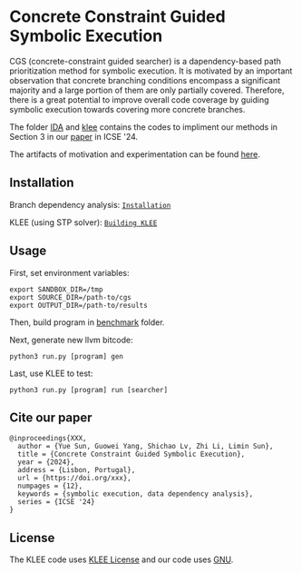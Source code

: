 Concrete Constraint Guided Symbolic Execution
=============================================================================================================

CGS (concrete-constraint guided searcher) is a dapendency-based path prioritization method for symbolic execution. It is motivated by an important observation that concrete branching conditions encompass a significant majority and a large portion of them are only partially covered. Therefore, there is a great potential to improve overall code coverage by guiding symbolic execution towards covering more concrete branches.

The folder [IDA](IDA/README.md) and [klee](klee) contains the codes to impliment our methods in Section 3 in our [paper](https://) in ICSE '24.

The artifacts of motivation and experimentation can be found [here](https://).

## Installation

Branch dependency analysis: [`Installation`](IDA/README.md)

KLEE (using STP solver): [`Building KLEE`](https://klee.github.io/build-llvm13/)



## Usage

First, set environment variables:

```
export SANDBOX_DIR=/tmp
export SOURCE_DIR=/path-to/cgs
export OUTPUT_DIR=/path-to/results
```

Then, build program in [benchmark](/benchmark) folder.


Next, generate new llvm bitcode:
```
python3 run.py [program] gen
```

Last, use KLEE to test:
```
python3 run.py [program] run [searcher]
```


## Cite our paper
```
@inproceedings{XXX,
  author = {Yue Sun, Guowei Yang, Shichao Lv, Zhi Li, Limin Sun},
  title = {Concrete Constraint Guided Symbolic Execution},
  year = {2024},
  address = {Lisbon, Portugal},
  url = {https://doi.org/xxx},
  numpages = {12},
  keywords = {symbolic execution, data dependency analysis},
  series = {ICSE '24}
}
```


## License
The KLEE code uses [KLEE License](klee/LICENSE.txt) and our code uses [GNU](xxx).
